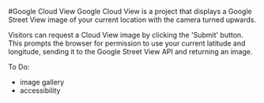 #Google Cloud View
Google Cloud View is a project that displays a Google Street View image of your current location with the camera turned upwards.

Visitors can request a Cloud View image by clicking the 'Submit' button. This prompts the browser for permission to use your current latitude and longitude, sending it to the Google Street View API and returning an image.

To Do:
- image gallery
- accessibility
